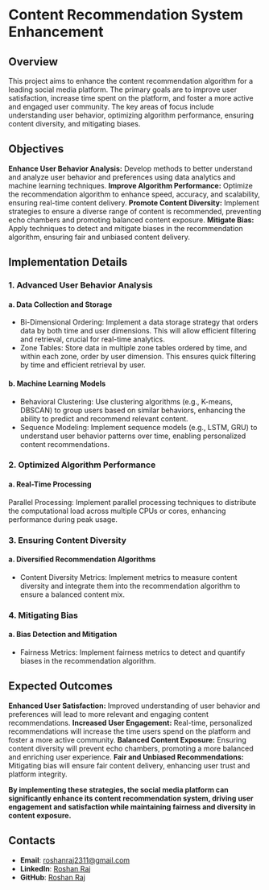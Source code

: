 # Content Recommendation System Enhancement

## Overview
This project aims to enhance the content recommendation algorithm for a leading social media platform. The primary goals are to improve user satisfaction, increase time spent on the platform, and foster a more active and engaged user community. The key areas of focus include understanding user behavior, optimizing algorithm performance, ensuring content diversity, and mitigating biases.

## Objectives
**Enhance User Behavior Analysis:** Develop methods to better understand and analyze user behavior and preferences using data analytics and machine learning techniques.
**Improve Algorithm Performance:** Optimize the recommendation algorithm to enhance speed, accuracy, and scalability, ensuring real-time content delivery.
**Promote Content Diversity:** Implement strategies to ensure a diverse range of content is recommended, preventing echo chambers and promoting balanced content exposure.
**Mitigate Bias:** Apply techniques to detect and mitigate biases in the recommendation algorithm, ensuring fair and unbiased content delivery.

## Implementation Details
### 1. Advanced User Behavior Analysis

#### a. Data Collection and Storage
- Bi-Dimensional Ordering: Implement a data storage strategy that orders data by both time and user dimensions. This will allow efficient filtering and retrieval, crucial for real-time analytics.
- Zone Tables: Store data in multiple zone tables ordered by time, and within each zone, order by user dimension. This ensures quick filtering by time and efficient retrieval by user.
#### b. Machine Learning Models
- Behavioral Clustering: Use clustering algorithms (e.g., K-means, DBSCAN) to group users based on similar behaviors, enhancing the ability to predict and recommend relevant content.
- Sequence Modeling: Implement sequence models (e.g., LSTM, GRU) to understand user behavior patterns over time, enabling personalized content recommendations.

### 2. Optimized Algorithm Performance
#### a. Real-Time Processing
Parallel Processing: Implement parallel processing techniques to distribute the computational load across multiple CPUs or cores, enhancing performance during peak usage.

### 3. Ensuring Content Diversity
#### a. Diversified Recommendation Algorithms
- Content Diversity Metrics: Implement metrics to measure content diversity and integrate them into the recommendation algorithm to ensure a balanced content mix.

### 4. Mitigating Bias
#### a. Bias Detection and Mitigation
- Fairness Metrics: Implement fairness metrics to detect and quantify biases in the recommendation algorithm.


## Expected Outcomes
**Enhanced User Satisfaction:** Improved understanding of user behavior and preferences will lead to more relevant and engaging content recommendations.
**Increased User Engagement:** Real-time, personalized recommendations will increase the time users spend on the platform and foster a more active community.
**Balanced Content Exposure:** Ensuring content diversity will prevent echo chambers, promoting a more balanced and enriching user experience.
**Fair and Unbiased Recommendations:** Mitigating bias will ensure fair content delivery, enhancing user trust and platform integrity.

**By implementing these strategies, the social media platform can significantly enhance its content recommendation system, driving user engagement and satisfaction while maintaining fairness and diversity in content exposure.**

## Contacts

- **Email**: [roshanraj2311@gmail.com](mailto:roshanraj2311@gmail.com)
- **LinkedIn**: [Roshan Raj](edin.com/in/roshan-raj-22027b228/)
- **GitHub**: [Roshan Raj](https://github.com/roshanraj21/)
